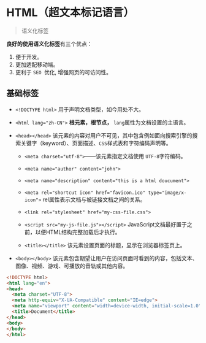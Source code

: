 # HTML（超文本标记语言）

> 语义化标签

**良好的使用语义化标签**有三个优点：

1. 便于开发。
2. 更加适配移动端。
3. 更利于 `SEO `优化, 增强网页的可访问性。

## 基础标签

- `<!DOCTYPE html>` 用于声明文档类型，如今用处不大。

- `<html lang="zh-CN">` **根元素，根节点，** `lang`属性为文档设置的主语言。

- `<head></head>` 该元素的内容对用户不可见，其中包含例如面向搜索引擎的搜索关键字（keyword）、页面描述、`CSS`样式表和字符编码声明等。
  - `<meta charset="utf-8">`——该元素指定文档使用 `UTF-8`字符编码。
  
  - `<meta name="author" content="john">`
  
  - `<meta name="description" content="this is a html doucument">`
  
  - `<meta rel="shortcut icon" href="favicon.ico" type="image/x-icon">` rel属性表示文档与被链接文档之间的关系。
  
  - `<link rel="stylesheet" href="my-css-file.css">`
  
  - `<script src="my-js-file.js"></script>` JavaScript文档最好置于</body>之前，以便HTML结构完整加载后才执行。
  
  - `<title></title>` 该元素设置页面的标题，显示在浏览器标签页上。
  
- `<body></body>` 该元素包含期望让用户在访问页面时看到的内容，包括文本、图像、视频、游戏、可播放的音轨或其他内容。

```HTML
<!DOCTYPE html>
<html lang="en">
<head>
  <meta charset="UTF-8">
  <meta http-equiv="X-UA-Compatible" content="IE=edge">
  <meta name="viewport" content="width=device-width, initial-scale=1.0">
  <title>Document</title>
</head>
<body>
</body>
</html>
```

